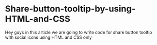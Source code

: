 # Share-button-tooltip-by-using-HTML-and-CSS
Hey guys in this article we are going to write code for share button tooltip with social icons using HTML and CSS only
